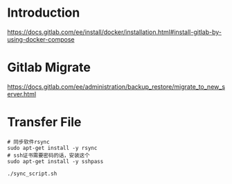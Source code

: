 # Introduction

https://docs.gitlab.com/ee/install/docker/installation.html#install-gitlab-by-using-docker-compose

# Gitlab Migrate
https://docs.gitlab.com/ee/administration/backup_restore/migrate_to_new_server.html

# Transfer File
```shell
# 同步软件rsync
sudo apt-get install -y rsync 
# ssh证书需要密码的话，安装这个
sudo apt-get install -y sshpass
```

`./sync_script.sh`
